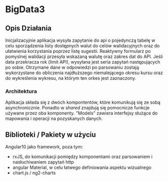 # BigData3

## Opis Działania

Inicjalizacyjnie aplikacja wysyła zapytanie do api o pojedynczą tabelę w celu sporządzenia listy dostępnych walut do celów walidacyjnych oraz do ułatwienia korzystania poprzez listę sugestii.
Reaktywny formularz po pomyslnej walidacji przesyła wskazaną walutę oraz zakres dat do API. Jeśli data przekracza rok (limit API), wysyłana jest seria zapytań następujących po sobie. Otrzymane dane w odpowiedzi po parsowaniu zostają wykorzystane do obliczenia najdłuższego niemalejącego okresu kursu oraz do wykreślenia wykresu, na którym ten orkes jest zaznaczony.

### Architektura
Aplikacja składa się z dwóch kompontentów, które komunikują się ze sobą asynchronicznie. Ponadto w *shared* znajdują się pomocnicze funkcje używane przez oba komponenty. "Models" zawiera interfejsy służące do mapowania i operacji na pozyskanych danych.

## Biblioteki / Pakiety w użyciu
Angular10 jako framework, poza tym:
* rxJS, do komunikacji pomiędzy komponentami oraz parsowaniem i nasłuchiwaniem zapytań http
* angular Material, w celu łatwego definiowania aspektu wizualnego
* chart.js / ng2-charts
